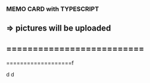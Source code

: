 ### MEMO CARD with TYPESCRIPT
=> pictures will be uploaded
--------------------------
==========================
-
===================f

d
d
